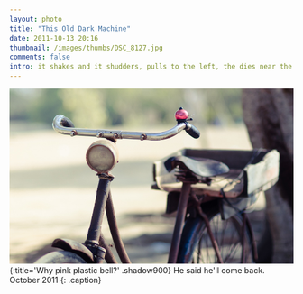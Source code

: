 ```yaml
---
layout: photo
title: "This Old Dark Machine"
date: 2011-10-13 20:16
thumbnail: /images/thumbs/DSC_8127.jpg
comments: false
intro: it shakes and it shudders, pulls to the left, the dies near the gutter
---
```

![image](/images/DSC_8127.jpg)
{:title='Why pink plastic bell?' .shadow900}
He said he'll come back. October 2011
{: .caption}
